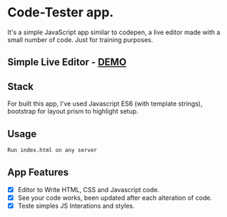 # Code-Tester app.

It's a simple JavaScript app similar to codepen, a live editor made with a small number of code. Just for training purposes.

## Simple Live Editor - [DEMO](https://felipegs07.github.io/code-tester/)

## Stack

For built this app, I've used Javascript ES6 (with template strings), bootstrap for layout prism to highlight setup.


## Usage

```bash
Run index.html on any server
```
## App Features

* [x] Editor to Write HTML, CSS and Javascript code.
* [x] See your code works, been updated after each alteration of code.
* [x] Teste simples JS Interations and styles.
